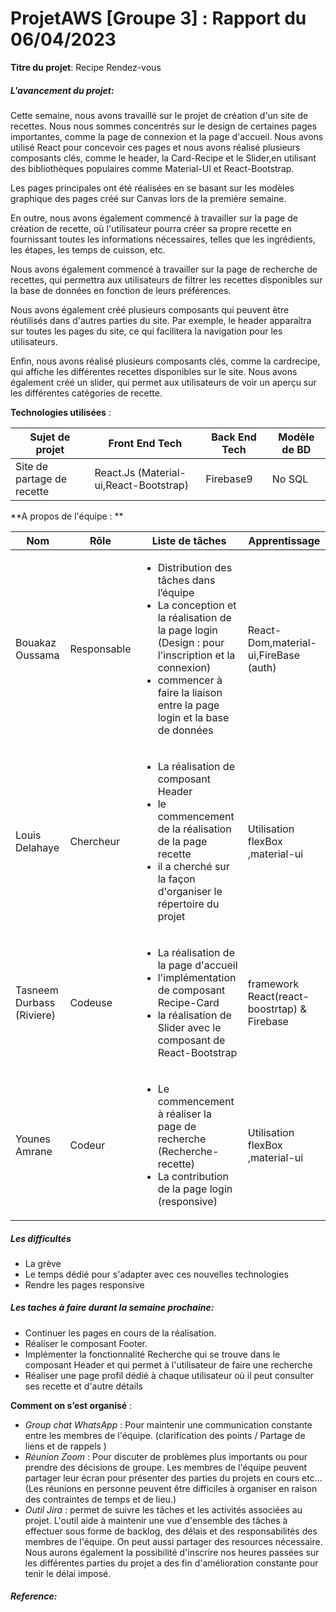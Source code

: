 # ProjetAWS [Groupe 3] : Rapport du 06/04/2023

**Titre du projet**: Recipe Rendez-vous

##### L'avancement du projet:

Cette semaine, nous avons travaillé sur le projet de création d'un site de recettes. Nous nous sommes concentrés sur le design de certaines pages importantes, comme la page de connexion et la page d'accueil. Nous avons utilisé React pour concevoir ces pages et nous avons réalisé plusieurs composants clés, comme le header, la Card-Recipe et le Slider,en utilisant des bibliothèques populaires comme Material-UI et React-Bootstrap.

Les pages principales ont été réalisées en se basant sur les modèles graphique des pages créé sur Canvas lors de la première semaine.

En outre, nous avons également commencé à travailler sur la page de création de recette, où l'utilisateur pourra créer sa propre recette en fournissant toutes les informations nécessaires, telles que les ingrédients, les étapes, les temps de cuisson, etc. 

Nous avons également commencé à travailler sur la page de recherche de recettes, qui permettra aux utilisateurs de filtrer les recettes disponibles sur la base de données en fonction de leurs préférences.

Nous avons également créé plusieurs composants qui peuvent être réutilisés dans d'autres parties du site. Par exemple, le header apparaîtra sur toutes les pages du site, ce qui facilitera la navigation pour les utilisateurs.

Enfin, nous avons réalisé plusieurs composants clés, comme la cardrecipe, qui affiche les différentes recettes disponibles sur le site. Nous avons également créé un slider, qui permet aux utilisateurs de voir un aperçu sur les différentes catégories de recette.

**Technologies utilisées** :

| Sujet de projet      | Front End Tech | Back End Tech      | Modèle de BD |
| ----------- | ----------- | ----------- | ----------- |
| Site de partage de recette      | React.Js (Material-ui,React-Bootstrap) | Firebase9 | No SQL |

**A propos de l'équipe : **

| Nom      | Rôle | Liste de tâches      | Apprentissage|
| ----------- | ----------- | ----------- |  -----------  |
| Bouakaz Oussama | Responsable | <ul><li>Distribution des tâches dans l’équipe</li><li>La conception et la réalisation de la page login (Design : pour l'inscription et la connexion)</li><li>commencer à faire la liaison entre la page login et la base de données </li></ul> | React-Dom,material-ui,FireBase (auth) |
| Louis Delahaye | Chercheur     | <ul><li>La réalisation de composant Header </li><li>le commencement de la réalisation de la page recette </li><li>il a cherché sur la façon d'organiser le répertoire du projet </li></ul> | Utilisation flexBox ,material-ui |
| Tasneem Durbass (Riviere) | Codeuse     | <ul><li>La réalisation de la page d'accueil</li><li>l'implémentation de composant Recipe-Card</li><li>la réalisation de Slider avec le composant de React-Bootstrap</li></ul> | framework React(react-boostrtap) & Firebase |
| Younes Amrane | Codeur        | <ul><li>Le commencement à réaliser la page de recherche  (Recherche-recette)</li><li>La contribution de la page login (responsive)</li></ul> | Utilisation flexBox ,material-ui |

##### Les difficultés 

- La grève
- Le temps dédié pour s'adapter avec ces nouvelles technologies
- Rendre les pages responsive

##### Les taches à faire durant la semaine prochaine:

- Continuer les pages en cours de la réalisation.
- Réaliser le composant Footer.
- Implémenter la fonctionnalité Recherche qui se trouve dans le composant Header et qui permet à l'utilisateur de faire une recherche 
- Réaliser une page profil dédié à chaque utilisateur où il peut consulter ses recette et d'autre détails

**Comment on s’est organisé** :

* *Group chat WhatsApp* : Pour maintenir une communication constante entre les membres de l'équipe. (clarification des points / Partage de liens et de rappels )
* *Réunion Zoom* : Pour discuter de problèmes plus importants ou pour prendre des décisions de groupe. Les membres de l'équipe peuvent partager leur écran pour présenter des parties du projets en cours etc... (Les réunions en personne peuvent être difficiles à organiser en raison des contraintes de temps et de lieu.)
* *Outil Jira* : permet de suivre les tâches et les activités associées au projet. L'outil aide à maintenir une vue d'ensemble des tâches à effectuer sous forme de backlog, des délais et des responsabilités des membres de l'équipe. On peut aussi partager des resources nécessaire. Nous aurons également la possibilité d'inscrire nos heures passées sur les différentes parties du projet a des fin d'amélioration constante pour tenir le délai imposé.

##### Reference:

